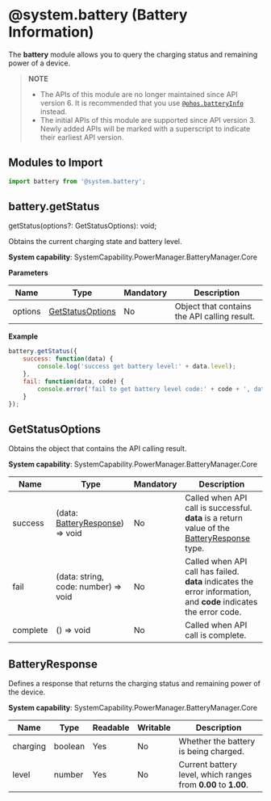 # @system.battery (Battery Information)

The **battery** module allows you to query the charging status and remaining power of a device.

>  **NOTE**
>  - The APIs of this module are no longer maintained since API version 6. It is recommended that you use [`@ohos.batteryInfo`](js-apis-battery-info.md) instead.
>  - The initial APIs of this module are supported since API version 3. Newly added APIs will be marked with a superscript to indicate their earliest API version.


## Modules to Import


```js
import battery from '@system.battery';
```


## battery.getStatus

getStatus(options?: GetStatusOptions): void;

Obtains the current charging state and battery level.

**System capability**: SystemCapability.PowerManager.BatteryManager.Core

**Parameters**

| Name| Type| Mandatory| Description|
| -------- | -------- | -------- | -------- |
| options | [GetStatusOptions](#getstatusoptions) | No| Object that contains the API calling result.|

**Example**

```js
battery.getStatus({
    success: function(data) {
        console.log('success get battery level:' + data.level);
    },
    fail: function(data, code) {
        console.error('fail to get battery level code:' + code + ', data: ' + data);
    }
});
```

## GetStatusOptions

Obtains the object that contains the API calling result.

**System capability**: SystemCapability.PowerManager.BatteryManager.Core

| Name  | Type                                               | Mandatory| Description                                                        |
| -------- | --------------------------------------------------- | ---- | ------------------------------------------------------------ |
| success  | (data: [BatteryResponse](#batteryresponse)) => void | No  | Called when API call is successful. **data** is a return value of the [BatteryResponse](#batteryresponse) type.|
| fail     | (data: string, code: number) => void                | No  | Called when API call has failed. **data** indicates the error information, and **code** indicates the error code.      |
| complete | () => void                                          | No  | Called when API call is complete.                                    |

## BatteryResponse

Defines a response that returns the charging status and remaining power of the device.

**System capability**: SystemCapability.PowerManager.BatteryManager.Core

| Name| Type| Readable | Writable | Description|
| -------- | -------- | -------- | -------- | -------- |
| charging | boolean | Yes | No | Whether the battery is being charged.|
| level | number | Yes | No | Current battery level, which ranges from **0.00** to **1.00**.|
